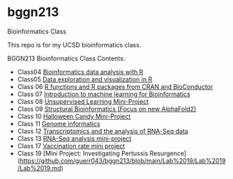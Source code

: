 # bggn213
Bioinformatics Class

This repo is for my UCSD bioinformatics class. 

BGGN213 Bioinformatics Class
Contents:
- Class04 [Bioinformatics data analysis with R](https://github.com/guerr043/bggn213/blob/main/Lab%204/Class-4-Script.md)
- Class05 [Data exploration and visualization in R](https://github.com/guerr043/bggn213/blob/main/Lab%205/Lab%205.md)
- Class 06 [R functions and R packages from CRAN and BioConductor](https://github.com/guerr043/bggn213/blob/main/Lab%206/Lab%206.md)
- Class 07 [Introduction to machine learning for Bioinformatics](https://github.com/guerr043/bggn213/blob/main/Lab%207/Lab%207_Machine%20Learning%201.md)
- Class 08 [Unsupervised Learning Mini-Project](https://github.com/guerr043/bggn213/blob/main/Lab%208%20/Lab%208.md)
- Class 09 [Structural Bioinformatics (Focus on new AlphaFold2)](https://github.com/guerr043/bggn213/blob/main/Lab%209/Lab9.md)
- Class 10 [Halloween Candy Mini-Project](https://github.com/guerr043/bggn213/blob/main/Lab%2010/Lab10.md)
- Class 11 [Genome informatics](https://github.com/guerr043/bggn213/blob/main/Lab%2011/Lab11.md)
- Class 12 [Transcriptomics and the analysis of RNA-Seq data](https://github.com/guerr043/bggn213/blob/main/Lab%2012/Lab12.md)
- Class 13 [RNA-Seq analysis mini-project](https://github.com/guerr043/bggn213/blob/main/Lab%2013/Lab13.md)
- Class 17 [Vaccination rate mini project](https://github.com/guerr043/bggn213/blob/main/Lab%2017/Lab17.md)
- Class 19 [Mini Project: Investigating Pertussis Resurgence] (https://github.com/guerr043/bggn213/blob/main/Lab%2019/Lab%2019/Lab%2019.md)
